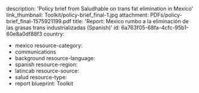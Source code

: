 description: 'Policy brief from Saludhable on trans fat elimination in Mexico'
link_thumbnail: Toolkit/policy-brief_final-1.jpg
attachment: PDFs/policy-brief_final-1575921199.pdf
title: 'Report: Mexico rumbo a la eliminación de las grasas trans industrializadas (Spanish)'
id: 6a763f05-68fa-4cfc-95b1-60e8a0df88f3
country:
  - mexico
resource-category:
  - communications
  - background
resource-language:
  - spanish
resource-region:
  - latincab
resource-source:
  - salud
resource-type:
  - report
blueprint: Toolkit
